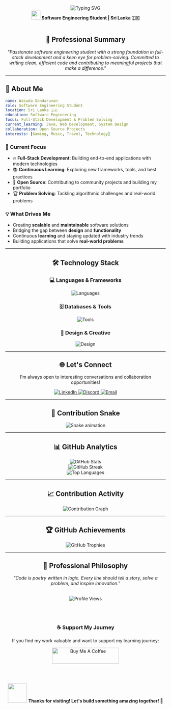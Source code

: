<!-- Animated Header -->
<div align="center">
  <img src="https://readme-typing-svg.herokuapp.com?font=Fira+Code&weight=500&size=32&pause=1000&color=00D4FF&center=true&vCenter=true&random=false&width=600&lines=Hi+%F0%9F%91%8B%2C+I'm+Wasuda+Sandaruvan;Software+Engineering+Student;Full-Stack+Developer;Problem+Solver+%26+Tech+Enthusiast" alt="Typing SVG" />
</div>

<div align="center">
  <img src="https://media.giphy.com/media/hvRJCLFzcasrR4ia7z/giphy.gif" width="28">
  <strong>Software Engineering Student | Sri Lanka 🇱🇰</strong>
</div>

<br/>

<!-- Professional Summary -->
<div align="center">
  <h2>🚀 Professional Summary</h2>
  <p><em>"Passionate software engineering student with a strong foundation in full-stack development and a keen eye for problem-solving. Committed to writing clean, efficient code and contributing to meaningful projects that make a difference."</em></p>
</div>

---

<!-- About Me Section -->
<div align="left">

## 💼 About Me

```yaml
name: Wasuda Sandaruvan
role: Software Engineering Student
location: Sri Lanka 🇱🇰
education: Software Engineering
focus: Full-Stack Development & Problem Solving
current_learning: Java, Web Development, System Design
collaboration: Open Source Projects
interests: [Gaming, Music, Travel, Technology]
```

### 🎯 Current Focus
- 🔥 **Full-Stack Development**: Building end-to-end applications with modern technologies
- 📚 **Continuous Learning**: Exploring new frameworks, tools, and best practices
- 🤝 **Open Source**: Contributing to community projects and building my portfolio
- 🏆 **Problem Solving**: Tackling algorithmic challenges and real-world problems

### 💡 What Drives Me
- Creating **scalable** and **maintainable** software solutions
- Bridging the gap between **design** and **functionality**
- Continuous **learning** and staying updated with industry trends
- Building applications that solve **real-world problems**

</div>

---

<!-- Tech Stack -->
<div align="center">
  <h2>🛠️ Technology Stack</h2>
</div>

<div align="center">

### 💻 Languages & Frameworks
<img src="https://skillicons.dev/icons?i=java,html,css" alt="Languages" />

### 🗄️ Databases & Tools
<img src="https://skillicons.dev/icons?i=mysql,git,vscode,idea" alt="Tools" />

### 🎨 Design & Creative
<img src="https://skillicons.dev/icons?i=photoshop,illustrator" alt="Design" />

</div>

---

<!-- Connect Section -->
<div align="center">
  <h2>🌐 Let's Connect</h2>
  <p>I'm always open to interesting conversations and collaboration opportunities!</p>
</div>

<div align="center">
  <a href="https://linkedin.com/in/wasuda-sandaruvan-94b1bb370" target="_blank">
    <img src="https://img.shields.io/badge/LinkedIn-0077B5?style=for-the-badge&logo=linkedin&logoColor=white" alt="LinkedIn"/>
  </a>
  <a href="[https://discord.com](https://discordapp.com/users/1011993435458261122)" target="_blank">
    <img src="https://img.shields.io/badge/Discord-7289DA?style=for-the-badge&logo=discord&logoColor=white" alt="Discord"/>
  </a>
  <a href="mailto:your.email@example.com" target="_blank">
    <img src="https://img.shields.io/badge/Email-D14836?style=for-the-badge&logo=gmail&logoColor=white" alt="Email"/>
  </a>
</div>

---

<!-- GitHub Snake Animation -->
<div align="center">
  <h2>🐍 Contribution Snake</h2>
  <img src="https://github.com/wasudasandaruvan/wasudasandaruvan/blob/output/github-snake-dark.svg" alt="Snake animation" />
</div>

---

<!-- GitHub Stats Section -->
<div align="center">
  <h2>📊 GitHub Analytics</h2>
</div>

<div align="center">
  <img src="https://github-readme-stats-sigma-five.vercel.app/api?username=wasudasandaruvan&show_icons=true&theme=tokyonight&hide_border=true&count_private=true&cache_seconds=86400" alt="GitHub Stats" />
</div>

<div align="center">
  <img src="https://streak-stats.demolab.com/?user=wasudasandaruvan&theme=tokyonight&hide_border=true&cache_seconds=86400" alt="GitHub Streak" />
</div>

<div align="center">
  <img src="https://github-readme-stats.vercel.app/api/top-langs/?username=wasudasandaruvan&layout=compact&theme=tokyonight&hide_border=true&langs_count=6" alt="Top Languages" />
</div>

---

<!-- Activity Graph -->
<div align="center">
  <h2>📈 Contribution Activity</h2>
  <img src="https://github-readme-activity-graph.vercel.app/graph?username=wasudasandaruvan&theme=tokyo-night&hide_border=true&area=true" alt="Contribution Graph" />
</div>

---

<!-- Trophies -->
<div align="center">
  <h2>🏆 GitHub Achievements</h2>
  <img src="https://github-profile-trophy.vercel.app/?username=wasudasandaruvan&theme=darkhub&no-frame=true&no-bg=false&margin-w=4&row=1" alt="GitHub Trophies" />
</div>

---

<!-- Footer -->
<div align="center">
  <h2>💼 Professional Philosophy</h2>
  <p><em>"Code is poetry written in logic. Every line should tell a story, solve a problem, and inspire innovation."</em></p>
  
  <br/>
  
  <!-- Profile Views Counter -->
  <img src="https://komarev.com/ghpvc/?username=wasudasandaruvan&label=Profile%20Views&color=brightgreen&style=for-the-badge" alt="Profile Views" />
  
  <br/><br/>
  
  <!-- Support Section -->
  <h3>☕ Support My Journey</h3>
  <p>If you find my work valuable and want to support my learning journey:</p>
  <a href="https://www.buymeacoffee.com/WasudaSandaruvan" target="_blank">
    <img src="https://cdn.buymeacoffee.com/buttons/v2/default-yellow.png" height="50" width="210" alt="Buy Me A Coffee" />
  </a>
  
  <br/><br/>
  
  <p>
    <img src="https://media.giphy.com/media/LnQjpWaON8nhr21vNW/giphy.gif" width="60"> 
    <strong>Thanks for visiting! Let's build something amazing together! 🚀</strong>
  </p>
</div>
